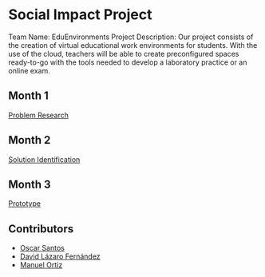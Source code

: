 # Social Impact Project

Team Name: EduEnvironments
Project Description: Our project consists of the creation of virtual educational work environments for students. With the use of the cloud, teachers will be able to create preconfigured spaces ready-to-go with the tools needed to develop a laboratory practice or an online exam.

## Month 1

[Problem Research](Problem%20Research.md)

## Month 2

[Solution Identification](Solution%20Identification.md)

## Month 3

[Prototype](Prototype.md)

## Contributors

* [Oscar Santos](https://github.com/OscarSantos98/)
* [David Lázaro Fernández](https://github.com/David-Lazaro-Fernandez)
* [Manuel Ortiz](https:/github.com/ManuOSMx)
